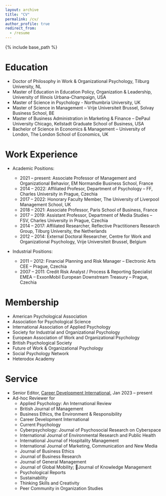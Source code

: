 ```yaml
---
layout: archive
title: "CV"
permalink: /cv/
author_profile: true
redirect_from:
  - /resume
---
```


{% include base_path %}

Education
======
* Doctor of Philosophy in Work & Organizational Psychology, Tilburg University, NL
* Master of Education in Education Policy, Organization & Leadership, University of Illinois Urbana-Champaign, USA
* Master of Science in Psychology - Northumbria University, UK
* Master of Science in Management – Vrije Universiteit Brussel, Solvay Business School, BE
* Master of Business Administration in Marketing & Finance – DePaul University Chicago, Kellstadt Graduate School of Business, USA
* Bachelor of Science in Economics & Management – University of London, The London School of Economics, UK

Work Experience
======
* Academic Positions:
  * 2021 – present: Associate Professor of Management and Organizational Behavior, EM Normandie Business School, France
  * 2014 – 2022: Affiliated Profesor, Department of Psychology – FF, Charles University in Prague, Czechia
  * 2017 – 2022: Honorary Faculty Member, The University of Liverpool Management School, UK
  * 2018 – 2021: Associate Professor, Paris School of Business, France
  * 2017 – 2019: Assistant Professor, Department of Media Studies – FSV, Charles University in Prague, Czechia
  * 2014 – 2017: Affiliated Researcher, Reflective Practitioners Research Group, Tilburg University, the Netherlands
  * 2012 – 2014: External Doctoral Researcher, Centre for Work and Organizational Psychology, Vrije Universiteit Brussel, Belgium

* Industrial Positions:
  * 2011 – 2012: Financial Planning and Risk Manager – Electronic Arts CEE – Prague, Czechia
  * 2007 – 2011: Credit Risk Analyst / Process & Reporting Specialist EMEA – ExxonMobil European Downstream Treasury – Prague, Czechia
    
Membership
======
* American Psychological Association
* Association for Psychological Science
* International Association of Applied Psychology
* Society for Industrial and Organizational Psychology
* European Association of Work and Organizational Psychology
* British Psychological Society
* Future of Work & Organizational Psychology
* Social Psychology Network
* Heterodox Academy

Service
======
* Senior Editor, [Career Development International](https://www.emeraldgrouppublishing.com/journal/cdi), Jan 2023 – present 
* Ad-hoc Reviewer for
  * Applied Psychology: An International Review
  * British Journal of Management
  * Business Ethics, the Environment & Responsibility
  * Career Development International
  * Current Psychology
  * Cyberpsychology: Journal of Psychosocial Research on Cyberspace
  * International Journal of Environmental Research and Public Health
  * International Journal of Hospitality Management
  * International Journal of Marketing, Communication and New Media
  * Journal of Business Ethics
  * Journal of Business Research
  * Journal of General Management
  * Journal of Global Mobility; Journal of Knowledge Management
  * Psychological Reports
  * Sustainability
  * Thinking Skills and Creativity
  * Peer Community in Organization Studies 
